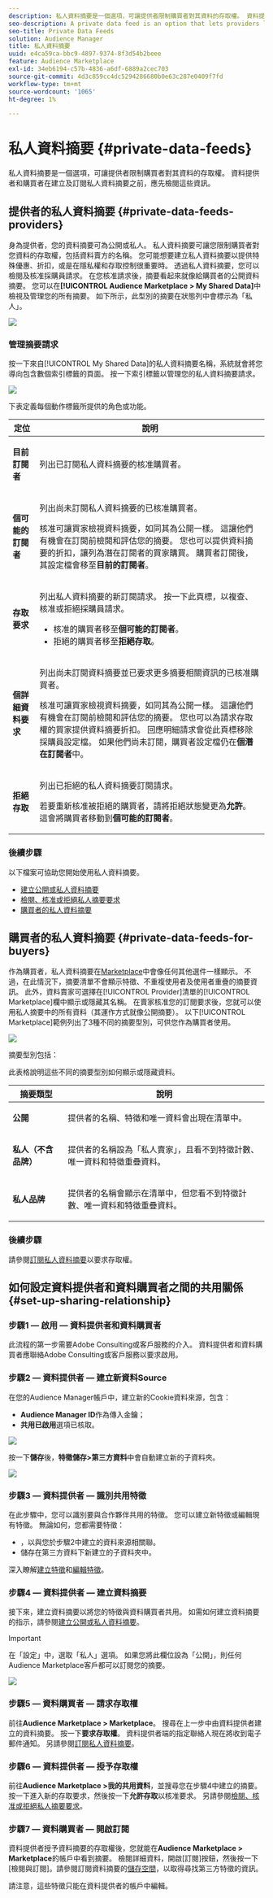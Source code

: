 ```yaml
---
description: 私人資料摘要是一個選項，可讓提供者限制購買者對其資料的存取權。 資料提供者和購買者在建立及訂閱私人資料摘要之前，應先檢閱這些資訊。
seo-description: A private data feed is an option that lets providers limit buyer access to their data. Data providers and buyers should review this information before creating and subscribing to private data feeds.
seo-title: Private Data Feeds
solution: Audience Manager
title: 私人資料摘要
uuid: e4ca59ca-bbc9-4897-9374-8f3d54b2beee
feature: Audience Marketplace
exl-id: 34eb6194-c57b-4836-a6df-6889a2cec703
source-git-commit: 4d3c859cc4dc5294286680b0e63c287e0409f7fd
workflow-type: tm+mt
source-wordcount: '1065'
ht-degree: 1%

---
```


# 私人資料摘要 {#private-data-feeds}

私人資料摘要是一個選項，可讓提供者限制購買者對其資料的存取權。 資料提供者和購買者在建立及訂閱私人資料摘要之前，應先檢閱這些資訊。

<!-- c_marketplace_privatefeed.xml -->

## 提供者的私人資料摘要 {#private-data-feeds-providers}

身為提供者，您的資料摘要可為公開或私人。 私人資料摘要可讓您限制購買者對您資料的存取權，包括資料賣方的名稱。 您可能想要建立私人資料摘要以提供特殊優惠、折扣，或是在隱私權和存取控制很重要時。 透過私人資料摘要，您可以檢閱及核准採購員請求。 在您核准請求後，摘要看起來就像給購買者的公開資料摘要。 您可以在&#x200B;**[!UICONTROL Audience Marketplace > My Shared Data]**&#x200B;中檢視及管理您的所有摘要。 如下所示，此型別的摘要在狀態列中會標示為「私人」。

![](assets/my_shared_data.png)

### 管理摘要請求

按一下來自[!UICONTROL My Shared Data]的私人資料摘要名稱，系統就會將您導向包含數個索引標籤的頁面。 按一下索引標籤以管理您的私人資料摘要請求。

![](assets/shared_data_tabs.png)

下表定義每個動作標籤所提供的角色或功能。

<table id="table_AFB429CA52A34658859448D9A5215F9F"> 
 <thead> 
  <tr> 
   <th colname="col1" class="entry"> 定位 </th> 
   <th colname="col2" class="entry"> 說明 </th> 
  </tr> 
 </thead>
 <tbody> 
  <tr> 
   <td colname="col1"> <p> <b><span class="uicontrol">目前訂閱者</span></b> </p> </td> 
   <td colname="col2"> <p>列出已訂閱私人資料摘要的核准購買者。 </p> </td> 
  </tr> 
  <tr> 
   <td colname="col1"> <p> <b><span class="uicontrol">個可能的訂閱者</span></b> </p> </td> 
   <td colname="col2"> <p>列出尚未訂閱私人資料摘要的已核准購買者。 </p> <p>核准可讓買家檢視資料摘要，如同其為公開一樣。 這讓他們有機會在訂閱前檢閱和評估您的摘要。 您也可以提供資料摘要的折扣，讓列為潛在訂閱者的買家購買。 購買者訂閱後，其設定檔會移至<b><span class="uicontrol">目前的訂閱者</span></b>。 </p> </td>
  </tr> 
  <tr> 
   <td colname="col1"> <p> <b><span class="uicontrol">存取要求</span></b> </p> </td>
   <td colname="col2"> <p>列出私人資料摘要的新訂閱請求。 按一下此頁標，以複查、核准或拒絕採購員請求。 </p>
    <ul id="ul_BE0A835A90B14C05B3F63226B79D052D"> 
     <li id="li_2C5686CEB6F4430BA18AED5AD75C330A">核准的購買者移至<b><span class="uicontrol">個可能的訂閱者</span></b>。 </li>
     <li id="li_929591FCF81E43A3881813BDBD3AC278">拒絕的購買者移至<b><span class="uicontrol">拒絕存取</span></b>。 </li>
    </ul> </td>
  </tr>
  <tr> 
   <td colname="col1"> <p> <b><span class="uicontrol">個詳細資料要求</span></b> </p> </td>
   <td colname="col2"> <p>列出尚未訂閱資料摘要並已要求更多摘要相關資訊的已核准購買者。 </p> <p>核准可讓買家檢視資料摘要，如同其為公開一樣。 這讓他們有機會在訂閱前檢閱和評估您的摘要。 您也可以為請求存取權的買家提供資料摘要折扣。 回應明細請求會從此頁標移除採購員設定檔。 如果他們尚未訂閱，購買者設定檔仍在<b><span class="uicontrol">個潛在訂閱者</span></b>中。 </p> </td>
  </tr>
  <tr> 
   <td colname="col1"> <p> <b><span class="uicontrol">拒絕存取</span></b> </p> </td> 
   <td colname="col2"> <p>列出已拒絕的私人資料摘要訂閱請求。 </p> <p>若要重新核准被拒絕的購買者，請將<span class="wintitle">拒絕狀態</span>變更為<b><span class="uicontrol">允許</span></b>。 這會將購買者移動到<b><span class="uicontrol">個可能的訂閱者</span></b>。 </p> </td> 
  </tr> 
 </tbody> 
</table>

### 後續步驟

以下檔案可協助您開始使用私人資料摘要。

* [建立公開或私人資料摘要](../../features/audience-marketplace/marketplace-data-providers/marketplace-create-manage-feeds.md#create-public-private-data-feed)
* [檢閱、核准或拒絕私人摘要要求](../../features/audience-marketplace/marketplace-data-providers/marketplace-create-manage-feeds.md#manage-private-requests)
* [購買者的私人資料摘要](../../features/audience-marketplace/marketplace-private-feeds.md#private-data-feeds-for-buyers)

## 購買者的私人資料摘要 {#private-data-feeds-for-buyers}

作為購買者，私人資料摘要在[Marketplace](../../features/audience-marketplace/marketplace-data-buyers/marketplace-data-buyers.md#about-marketplace)中會像任何其他選件一樣顯示。 不過，在此情況下，摘要清單不會顯示特徵、不重複使用者及使用者重疊的摘要資訊。 此外，資料賣家可選擇在[!UICONTROL Provider]清單的[!UICONTROL Marketplace]欄中顯示或隱藏其名稱。 在賣家核准您的訂閱要求後，您就可以使用私人摘要中的所有資料（其運作方式就像公開摘要）。 以下[!UICONTROL Marketplace]範例列出了3種不同的摘要型別，可供您作為購買者使用。

![](assets/buyer_marketplace.png)

摘要型別包括：

此表格說明這些不同的摘要型別如何顯示或隱藏資料。

<table id="table_41D4A798ACF548A3A03ACB427CA4652D"> 
 <thead> 
  <tr> 
   <th colname="col1" class="entry"> 摘要類型 </th> 
   <th colname="col2" class="entry"> 說明 </th> 
  </tr> 
 </thead>
 <tbody> 
  <tr> 
   <td colname="col1"> <p><b><span class="uicontrol">公開</span></b> </p> </td> 
   <td colname="col2"> <p>提供者的名稱、特徵和唯一資料會出現在清單中。 </p> </td> 
  </tr> 
  <tr> 
   <td colname="col1"> <p><b><span class="uicontrol">私人（不含品牌）</span></b> </p> </td> 
   <td colname="col2"> <p>提供者的名稱設為「私人賣家」，且看不到特徵計數、唯一資料和特徵重疊資料。 </p> </td> 
  </tr> 
  <tr> 
   <td colname="col1"> <p><b><span class="uicontrol">私人品牌</span></b> </p> </td> 
   <td colname="col2"> <p>提供者的名稱會顯示在清單中，但您看不到特徵計數、唯一資料和特徵重疊資料。 </p> </td> 
  </tr> 
 </tbody> 
</table>

### 後續步驟

請參閱[訂閱私人資料摘要](../../features/audience-marketplace/marketplace-data-buyers/marketplace-manage-subscriptions.md#subscript-private-data-feed)以要求存取權。

## 如何設定資料提供者和資料購買者之間的共用關係 {#set-up-sharing-relationship}

### 步驟1 — 啟用 — 資料提供者和資料購買者

此流程的第一步需要Adobe Consulting或客戶服務的介入。 資料提供者和資料購買者應聯絡Adobe Consulting或客戶服務以要求啟用。

### 步驟2 — 資料提供者 — 建立新資料Source

在您的Audience Manager帳戶中，建立新的Cookie資料來源，包含：

* **Audience Manager ID**&#x200B;作為傳入金鑰；
* **共用已啟用**&#x200B;選項已核取。

![](assets/create-datasource.png)

按一下&#x200B;**儲存**&#x200B;後，**特徵儲存>第三方資料**&#x200B;中會自動建立新的子資料夾。

![](assets/folder-structure.png)

### 步驟3 — 資料提供者 — 識別共用特徵

在此步驟中，您可以識別要與合作夥伴共用的特徵。 您可以建立新特徵或編輯現有特徵。 無論如何，您都需要特徵：

* ，以與您於步驟2中建立的資料來源相關聯。
* 儲存在第三方資料下新建立的子資料夾中。

深入瞭解[建立特徵](/help/using/features/traits/create-onboarded-rule-based-traits.md)和[編輯特徵](/help/using/features/traits/manage-trait-rules.md#edit-trait)。

### 步驟4 — 資料提供者 — 建立資料摘要

接下來，建立資料摘要以將您的特徵與資料購買者共用。 如需如何建立資料摘要的指示，請參閱[建立公開或私人資料摘要](/help/using/features/audience-marketplace/marketplace-data-providers/marketplace-create-manage-feeds.md)。

>[!IMPORTANT]
>
>在「設定」中，選取「私人」選項。 如果您將此欄位設為「公開」，則任何Audience Marketplace客戶都可以訂閱您的摘要。

![](assets/create-data-feed.png)

### 步驟5 — 資料購買者 — 請求存取權

前往&#x200B;**Audience Marketplace > Marketplace**。 搜尋在上一步中由資料提供者建立的資料摘要。 按一下&#x200B;**要求存取權**。 資料提供者端的指定聯絡人現在將收到電子郵件通知。 另請參閱[訂閱私人資料摘要](/help/using/features/audience-marketplace/marketplace-data-buyers/marketplace-manage-subscriptions.md#subscript-private-data-feed)。

### 步驟6 — 資料提供者 — 授予存取權

前往&#x200B;**Audience Marketplace >我的共用資料**，並搜尋您在步驟4中建立的摘要。 按一下進入新的存取要求，然後按一下&#x200B;**允許存取**&#x200B;以核准要求。 另請參閱[檢閱、核准或拒絕私人摘要要求](/help/using/features/audience-marketplace/marketplace-data-providers/marketplace-create-manage-feeds.md#manage-private-requests)。

### 步驟7 — 資料購買者 — 開啟訂閱

資料提供者授予資料摘要的存取權後，您就能在&#x200B;**Audience Marketplace > Marketplace**&#x200B;的帳戶中看到摘要。 檢閱詳細資料，開啟[訂閱]按鈕，然後按一下[檢閱與訂閱]。**&#x200B;** 請參閱訂閱資料摘要的[儲存空間](/help/using/features/audience-marketplace/marketplace-data-buyers/marketplace-manage-subscriptions.md#find-subscribed-data-fee)，以取得尋找第三方特徵的資訊。

請注意，這些特徵只能在資料提供者的帳戶中編輯。
